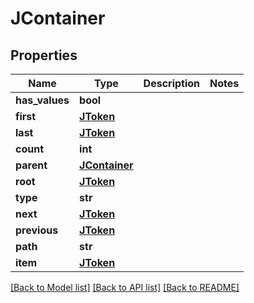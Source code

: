 # JContainer

## Properties
Name | Type | Description | Notes
------------ | ------------- | ------------- | -------------
**has_values** | **bool** |  | 
**first** | [**JToken**](JToken.md) |  | 
**last** | [**JToken**](JToken.md) |  | 
**count** | **int** |  | 
**parent** | [**JContainer**](JContainer.md) |  | 
**root** | [**JToken**](JToken.md) |  | 
**type** | **str** |  | 
**next** | [**JToken**](JToken.md) |  | 
**previous** | [**JToken**](JToken.md) |  | 
**path** | **str** |  | 
**item** | [**JToken**](JToken.md) |  | 

[[Back to Model list]](../README.md#documentation-for-models) [[Back to API list]](../README.md#documentation-for-api-endpoints) [[Back to README]](../README.md)

